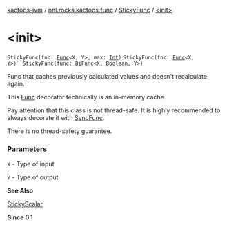 [kactoos-jvm](../../index.md) / [nnl.rocks.kactoos.func](../index.md) / [StickyFunc](index.md) / [&lt;init&gt;](.)

# &lt;init&gt;

`StickyFunc(fnc: `[`Func`](../../nnl.rocks.kactoos/-func/index.md)`<X, Y>, max: `[`Int`](https://kotlinlang.org/api/latest/jvm/stdlib/kotlin/-int/index.html)`)`
`StickyFunc(fnc: `[`Func`](../../nnl.rocks.kactoos/-func/index.md)`<X, Y>)``StickyFunc(func: `[`BiFunc`](../../nnl.rocks.kactoos/-bi-func/index.md)`<X, `[`Boolean`](https://kotlinlang.org/api/latest/jvm/stdlib/kotlin/-boolean/index.html)`, Y>)`

Func that caches previously calculated values and doesn't
recalculate again.

This [Func](../../nnl.rocks.kactoos/-func/index.md) decorator technically is an in-memory
cache.

Pay attention that this class is not thread-safe. It is highly
recommended to always decorate it with [SyncFunc](../-sync-func/index.md).

There is no thread-safety guarantee.

### Parameters

`X` - Type of input

`Y` - Type of output

**See Also**

[StickyScalar](../../nnl.rocks.kactoos.scalar/-sticky-scalar/index.md)

**Since**
0.1

